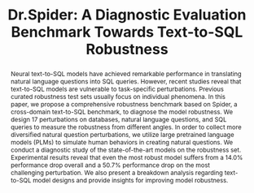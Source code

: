 ---
title: "Dr.Spider: A Diagnostic Evaluation Benchmark Towards Text-to-SQL Robustness"
link: "https://arxiv.org/abs/2301.08881"
authors: "Chang et al."
venue: "ICLR"
year: 2023
categories: benchmarks
abstract: "Neural text-to-SQL models have achieved remarkable performance in translating natural language questions into SQL queries. However, recent studies reveal that text-to-SQL models are vulnerable to task-specific perturbations. Previous curated robustness test sets usually focus on individual phenomena. In this paper, we propose a comprehensive robustness benchmark based on Spider, a cross-domain text-to-SQL benchmark, to diagnose the model robustness. We design 17 perturbations on databases, natural language questions, and SQL queries to measure the robustness from different angles. In order to collect more diversified natural question perturbations, we utilize large pretrained language models (PLMs) to simulate human behaviors in creating natural questions. We conduct a diagnostic study of the state-of-the-art models on the robustness set. Experimental results reveal that even the most robust model suffers from a 14.0% performance drop overall and a 50.7% performance drop on the most challenging perturbation. We also present a breakdown analysis regarding text-to-SQL model designs and provide insights for improving model robustness."
---